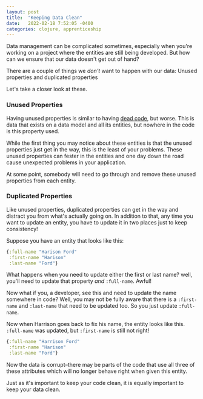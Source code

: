 ```yaml
---
layout: post
title:  "Keeping Data Clean"
date:   2022-02-18 7:52:05 -0400
categories: clojure, apprenticeship
---
```


Data management can be complicated sometimes, especially when you're 
working on a project where the entities are still being developed. 
But how can we ensure that our data doesn't get out of hand?

There are a couple of things we _don't_ want to happen with our data:
Unused properties and duplicated properties

Let's take a closer look at these.

### Unused Properties

Having unused properties is similar to having [dead code][dead-code], 
but worse. This is data that exists on a data model and all its
entities, but nowhere in the code is this property used.

While the first thing you may notice about these entities is that
the unused properties just get in the way, this is the least of your
problems. These unused properties can fester in the entities and one
day down the road cause unexpected problems in your application.

At some point, somebody will need to go through and remove these
unused properties from each entity.

### Duplicated Properties

Like unused properties, duplicated properties can get in the way
and distract you from what's actually going on. In addition to that,
any time you want to update an entity, you have to update it in two 
places just to keep consistency!

Suppose you have an entity that looks like this:

````clojure
{:full-name "Harison Ford"
 :first-name "Harison"
 :last-name "Ford"}
````

What happens when you need to update either the first or last name?
well, you'll need to update that property _and_ `:full-name`. Awful!

Now what if you, a developer, see this and need to update the name
somewhere in code? Well, you may not be fully aware that there is a 
`:first-name` and `:last-name` that need to be updated too. So you
just update `:full-name`. 

Now when Harrison goes back to fix his name, the entity looks like
this. `:full-name` was updated, but `:first-name` is still not right!

````clojure
{:full-name "Harrison Ford"
 :first-name "Harison"
 :last-name "Ford"}
````

Now the data is corrupt–there may be parts of the code that use all
three of these attributes which will no longer behave right when 
given this entity.

Just as it's important to keep your code clean, it is equally
important to keep your data clean.

[dead-code]: https://brandoncorrea.dev/apprenticeship/2022/02/04/death-to-dead-code.html
